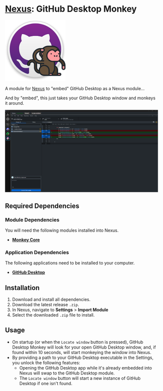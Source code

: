 # [Nexus](https://github.com/aarontburn/nexus-core): GitHub Desktop Monkey

  <img src="./src/assets/icon.png" alt="GitHub Desktop Monkey Icon" width="200"/>

A module for [Nexus](https://github.com/aarontburn/nexus-core) to "embed" GitHub Desktop as a Nexus module...

And by "embed", this just takes your GitHub Desktop window and monkeys it around.



<p align="center">
  <img src="./assets/image.png" alt="GitHub Desktop Monkey Sample" width="1000"/>

</p>

## Required Dependencies
### Module Dependencies
You will need the following modules installed into Nexus.
- [**Monkey Core**](https://github.com/aarontburn/nexus-monkey-core)

### Application Dependencies
The following applications need to be installed to your computer.
- [**GitHub Desktop**](https://github.com/apps/desktop)

## Installation
1. Download and install all dependencies.
2. Download the latest release `.zip`. 
3. In Nexus, navigate to **Settings** > **Import Module**
4. Select the downloaded `.zip` file to install.


## Usage
- On startup (or when the `Locate window` button is pressed), GitHub Desktop Monkey will look for your open GitHub Desktop window, and, if found within 10 seconds, will start monkeying the window into Nexus.
- By providing a path to your GitHub Desktop executable in the Settings, you unlock the following features:
  -  Opening the GitHub Desktop app while it's already embedded into Nexus will swap to the GitHub Desktop module.
  -  The `Locate window` button will start a new instance of GitHub Desktop if one isn't found.


